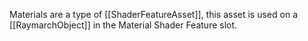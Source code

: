 Materials are a type of [[ShaderFeatureAsset]], this asset is used on a [[RaymarchObject]] in the Material Shader Feature slot.